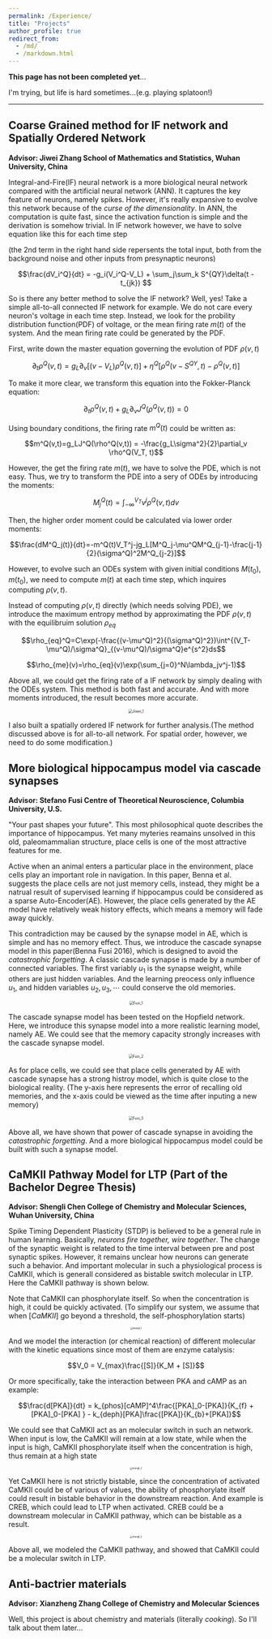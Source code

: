 ```yaml
---
permalink: /Experience/
title: "Projects"
author_profile: true
redirect_from: 
  - /md/
  - /markdown.html
---
```


**This page has not been completed yet**...

I'm trying, but life is hard sometimes...(e.g. playing splatoon!)

---



## Coarse Grained method for IF network and Spatially Ordered Network

**Advisor: Jiwei Zhang     School of Mathematics and Statistics, Wuhan University, China**

Integral-and-Fire(IF) neural network is a more biological neural network compared with the artificial neural network (ANN). It captures the key feature of neurons, namely spikes. However, it's really expansive to evolve this network because of the *curse of the dimensionality*. In ANN, the computation is quite fast, since the activation function is simple and the derivation is somehow trivial. In IF network however, we have to solve equation like this for each time step 

(the 2nd term in the right hand side repersents the total input, both from the background noise and other inputs from presynaptic neurons)

$$\frac{dV_i^Q}{dt} = -g_i(V_i^Q-V_L) + \sum_j\sum_k S^{QY}\delta(t - t_{jk}) $$

So is there any better method to solve the IF network? Well, yes! Take a simple all-to-all connected IF network for example. We do not care every neuron's voltage in each time step. Instead, we look for the probility distribution function(PDF) of voltage, or the mean firing rate $m(t)$ of the system. And the mean firing rate could be generated by the PDF. 

First, write down the master equation governing the evolution of PDF $\rho(v,t)$

$$\partial_t \rho^Q(v,t)=g_L\partial_v[(v-V_L)\rho^Q(v,t)]+\eta^Q[\rho^Q(v-S^{QY},t)-\rho^Q(v,t)]$$

To make it more clear, we transform this equation into the Fokker-Planck equation:

$$\partial_t \rho^Q(v,t)+g_L\partial_vJ^Q(\rho^Q(v,t))=0$$

Using boundary conditions, the firing rate $m^Q(t)$ could be written as:

$$m^Q(v,t)=g_LJ^Q(\rho^Q(v,t)) = -\frac{g_L\sigma^2}{2}\partial_v \rho^Q(V_T, t)$$

However, the get the firing rate $m(t)$, we have to solve the PDE, which is not easy. Thus, we try to transform the PDE into a sery of ODEs by introducing the moments:

$$M^Q_j(t)=\int^{V_T}_{-\infty}v^j\rho^Q(v,t)dv$$

Then, the higher order moment could be calculated via lower order moments:

$$\frac{dM^Q_j(t)}{dt}=-m^Q(t)V_T^j-jg_L[M^Q_j-\mu^QM^Q_{j-1}-\frac{j-1}{2}(\sigma^Q)^2M^Q_{j-2}]$$

However, to evolve such an ODEs system with given initial conditions $M(t_0),m(t_0)$, we need to compute $m(t)$ at each time step, which inquires computing $\rho(v,t)$. 

Instead of computing $\rho(v,t)$ directly (which needs solving PDE), we introduce the maximum entropy method by approximating the PDF $\rho(v,t)$ with the equilibruim solution $\rho_{eq}$

$$\rho_{eq}^Q=C\exp(-\frac{(v-\mu^Q)^2}{(\sigma^Q)^2})\int^{(V_T-\mu^Q)/\sigma^Q}_{(v-\mu^Q)/\sigma^Q}e^{s^2}ds$$

$$\rho_{me}(v)=\rho_{eq}(v)\exp(\sum_{j=0}^N\lambda_jv^j-1)$$

Above all, we could get the firing rate of a IF network by simply dealing with the ODEs system. This method is both fast and accurate. And with more moments introduced, the result becomes more accurate. 

<p><center><img src="http://qiuyoungwang.github.io/images/projects/Jiwei_1.png" alt="Jiwei_1" style="zoom: 50%" ></center></p>

I also built a spatially ordered IF network for further analysis.(The method discussed above is for all-to-all network. For spatial order, however, we need to do some modification.)



## More biological hippocampus model via cascade synapses

**Advisor: Stefano Fusi      Centre of Theoretical Neuroscience, Columbia University, U.S.** 

"Your past shapes your future". This most philosophical quote describes the importance of hippocampus. Yet many myteries reamains unsolved in this old, paleomammalian structure, place cells is one of the most attractive features for me.

Active when an animal enters a particular place in the environment, place cells play an important role in navigation. In this paper, Benna et al. suggests the place cells are not just memory cells, instead, they might be a natrual result of supervised learning if hippocampus could be considered as a sparse Auto-Encoder(AE). However, the place cells generated by the AE model have relatively weak history effects, which means a memory will fade away quickly. 

This contradiction may be caused by the synapse model in AE, which is simple and has no memory effect. Thus, we introduce the cascade synapse model in this paper(Benna Fusi 2016), which is designed to avoid the *catastrophic forgetting*. A classic cascade synapse is made by a number of connected variables. The first variably $u_1$ is the synapse weight, while others are just hidden variables. And the learning preocess only influence $u_1$, and hidden variables $u_2, u_3,\cdots$ could conserve the old memories.

<p><center><img src="http://qiuyoungwang.github.io/images/projects/fusi_1.png" alt="Fusi_1" style="zoom: 50%" ></center></p>

The cascade synapse model has been tested on the Hopfield network. Here, we introduce this synapse model into a more realistic learning model, namely AE. We could see that the memory capacity strongly increases with the cascade synapse model.
<p><center><img src="http://qiuyoungwang.github.io/images/projects/fusi_2.png" alt="Fusi_2" style="zoom: 50%" ></center></p>
As for place cells, we could see that place cells generated by AE with cascade synapse has a strong histroy model, which is quite close to the biological reality. (The y-axis here represents the error of recalling old memories, and the x-axis could be viewed as the time after inputing a new memory)

<p><center><img src="http://qiuyoungwang.github.io/images/projects/fusi_3.png" alt="Fusi_3" style="zoom: 50%" ></center></p>

Above all, we have shown that power of cascade synapse in avoiding the *catastrophic forgetting*. And a more biological hippocampus model could be built with such a synapse model.




## CaMKII Pathway Model for LTP (Part of the Bachelor Degree Thesis)  

**Advisor: Shengli Chen     College of Chemistry and Molecular Sciences, Wuhan University, China**

Spike Timing Dependent Plasticity (STDP) is believed to be a general rule in human learning. Basically, *neurons fire together, wire together*. The change of the synaptic weight is related to the time interval between pre and post synaptic spikes. However, it remains unclear how neurons can generate such a behavior. And important molecular in such a physiological process is CaMKII, which is generall considered as bistable switch molecular in LTP. Here the CaMKII pathway is shown below. 

Note that CaMKII can phosphorylate itself. So when the concentration is high, it could be quickly activated. (To simplify our system, we assume that when $[CaMKII]$ go beyond a threshold, the self-phosphorylation starts)

<p><center><img src="http://qiuyoungwang.github.io/images/projects/shengli_1.png" alt="shengli_1" style="zoom: 30%" ></center></p>

And we model the interaction (or chemical reaction) of different molecular with the kinetic equations since most of them are enzyme catalysis:

$$V_0 = V_{max}\frac{[S]}{K_M + [S]}$$

Or more specifically, take the interaction between PKA and cAMP as an example:

$$\frac{d[PKA]}{dt} = k_{phos}[cAMP]^4\frac{[PKA]_0-[PKA]}{K_{f} +[PKA]_0-[PKA] } - k_{deph}[PKA]\frac{[PKA]}{K_{b}+[PKA]}$$

We could see that CaMKII act as an molecular switch in such an network. When input is low, the CaMKII will remain at a low state, while when the input is high, CaMKII phosphorylate itself when the concentration is high, thus remain at a high state

<p><center><img src="http://qiuyoungwang.github.io/images/projects/shengli_2.png" alt="shengli_2" style="zoom: 30%" ></center></p>

Yet CaMKII here is not strictly bistable, since the concentration of activated CaMKII could be of various of values, the ability of phosphorylate itself could result in bistable behavior in the downstream reaction. And example is CREB, which could lead to LTP when activated. CREB could be a downstream molecular in CaMKII pathway, which can be bistable as a result.

<p><center><img src="http://qiuyoungwang.github.io/images/projects/shengli_3.png" alt="shengli_3" style="zoom: 30%" ></center></p>

Above all, we modeled the CaMKII pathway, and showed that CaMKII could be a molecular switch in LTP. 

## Anti-bactrier materials

**Advisor: Xianzheng Zhang        College of Chemistry and Molecular Sciences**

Well, this project is about chemistry and materials (literally *cooking*). So I'll talk about them later...




